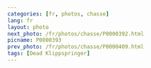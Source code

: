 ```yaml
---
categories: [fr, photos, chasse]
lang: fr
layout: photo
next_photo: /fr/photos/chasse/P0000392.html
picname: P0000393
prev_photo: /fr/photos/chasse/P0000409.html
tags: [Dead Klippspringer]
---
```

